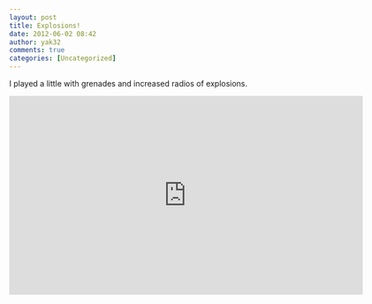 ```yaml
---
layout: post
title: Explosions!
date: 2012-06-02 08:42
author: yak32
comments: true
categories: [Uncategorized]
---
```

I played a little with grenades and increased radios of explosions.
<iframe width="640" height="360" src="http://www.youtube.com/embed/hwmJXeCAp_4" frameborder="0" allowfullscreen></iframe>
